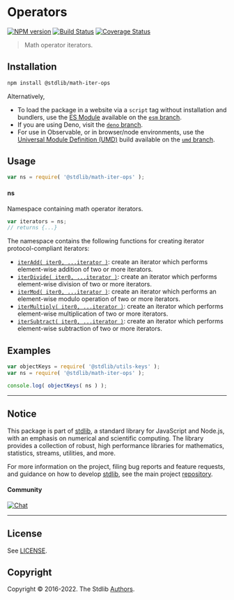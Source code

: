 <!--

@license Apache-2.0

Copyright (c) 2020 The Stdlib Authors.

Licensed under the Apache License, Version 2.0 (the "License");
you may not use this file except in compliance with the License.
You may obtain a copy of the License at

   http://www.apache.org/licenses/LICENSE-2.0

Unless required by applicable law or agreed to in writing, software
distributed under the License is distributed on an "AS IS" BASIS,
WITHOUT WARRANTIES OR CONDITIONS OF ANY KIND, either express or implied.
See the License for the specific language governing permissions and
limitations under the License.

-->

# Operators

[![NPM version][npm-image]][npm-url] [![Build Status][test-image]][test-url] [![Coverage Status][coverage-image]][coverage-url] <!-- [![dependencies][dependencies-image]][dependencies-url] -->

> Math operator iterators.

<section class="installation">

## Installation

```bash
npm install @stdlib/math-iter-ops
```

Alternatively,

-   To load the package in a website via a `script` tag without installation and bundlers, use the [ES Module][es-module] available on the [`esm` branch][esm-url].
-   If you are using Deno, visit the [`deno` branch][deno-url].
-   For use in Observable, or in browser/node environments, use the [Universal Module Definition (UMD)][umd] build available on the [`umd` branch][umd-url].

</section>

<section class="usage">

## Usage

```javascript
var ns = require( '@stdlib/math-iter-ops' );
```

#### ns

Namespace containing math operator iterators.

```javascript
var iterators = ns;
// returns {...}
```

The namespace contains the following functions for creating iterator protocol-compliant iterators:

<!-- <toc pattern="*"> -->

<div class="namespace-toc">

-   <span class="signature">[`iterAdd( iter0, ...iterator )`][@stdlib/math/iter/ops/add]</span><span class="delimiter">: </span><span class="description">create an iterator which performs element-wise addition of two or more iterators.</span>
-   <span class="signature">[`iterDivide( iter0, ...iterator )`][@stdlib/math/iter/ops/divide]</span><span class="delimiter">: </span><span class="description">create an iterator which performs element-wise division of two or more iterators.</span>
-   <span class="signature">[`iterMod( iter0, ...iterator )`][@stdlib/math/iter/ops/mod]</span><span class="delimiter">: </span><span class="description">create an iterator which performs an element-wise modulo operation of two or more iterators.</span>
-   <span class="signature">[`iterMultiply( iter0, ...iterator )`][@stdlib/math/iter/ops/multiply]</span><span class="delimiter">: </span><span class="description">create an iterator which performs element-wise multiplication of two or more iterators.</span>
-   <span class="signature">[`iterSubtract( iter0, ...iterator )`][@stdlib/math/iter/ops/subtract]</span><span class="delimiter">: </span><span class="description">create an iterator which performs element-wise subtraction of two or more iterators.</span>

</div>

<!-- </toc> -->

</section>

<!-- /.usage -->

<section class="examples">

## Examples

<!-- TODO: better examples -->

<!-- eslint no-undef: "error" -->

```javascript
var objectKeys = require( '@stdlib/utils-keys' );
var ns = require( '@stdlib/math-iter-ops' );

console.log( objectKeys( ns ) );
```

</section>

<!-- /.examples -->

<!-- Section for related `stdlib` packages. Do not manually edit this section, as it is automatically populated. -->

<section class="related">

</section>

<!-- /.related -->

<!-- Section for all links. Make sure to keep an empty line after the `section` element and another before the `/section` close. -->


<section class="main-repo" >

* * *

## Notice

This package is part of [stdlib][stdlib], a standard library for JavaScript and Node.js, with an emphasis on numerical and scientific computing. The library provides a collection of robust, high performance libraries for mathematics, statistics, streams, utilities, and more.

For more information on the project, filing bug reports and feature requests, and guidance on how to develop [stdlib][stdlib], see the main project [repository][stdlib].

#### Community

[![Chat][chat-image]][chat-url]

---

## License

See [LICENSE][stdlib-license].


## Copyright

Copyright &copy; 2016-2022. The Stdlib [Authors][stdlib-authors].

</section>

<!-- /.stdlib -->

<!-- Section for all links. Make sure to keep an empty line after the `section` element and another before the `/section` close. -->

<section class="links">

[npm-image]: http://img.shields.io/npm/v/@stdlib/math-iter-ops.svg
[npm-url]: https://npmjs.org/package/@stdlib/math-iter-ops

[test-image]: https://github.com/stdlib-js/math-iter-ops/actions/workflows/test.yml/badge.svg
[test-url]: https://github.com/stdlib-js/math-iter-ops/actions/workflows/test.yml

[coverage-image]: https://img.shields.io/codecov/c/github/stdlib-js/math-iter-ops/main.svg
[coverage-url]: https://codecov.io/github/stdlib-js/math-iter-ops?branch=main

<!--

[dependencies-image]: https://img.shields.io/david/stdlib-js/math-iter-ops.svg
[dependencies-url]: https://david-dm.org/stdlib-js/math-iter-ops/main

-->

[umd]: https://github.com/umdjs/umd
[es-module]: https://developer.mozilla.org/en-US/docs/Web/JavaScript/Guide/Modules

[deno-url]: https://github.com/stdlib-js/math-iter-ops/tree/deno
[umd-url]: https://github.com/stdlib-js/math-iter-ops/tree/umd
[esm-url]: https://github.com/stdlib-js/math-iter-ops/tree/esm

[chat-image]: https://img.shields.io/gitter/room/stdlib-js/stdlib.svg
[chat-url]: https://gitter.im/stdlib-js/stdlib/

[stdlib]: https://github.com/stdlib-js/stdlib

[stdlib-authors]: https://github.com/stdlib-js/stdlib/graphs/contributors

[stdlib-license]: https://raw.githubusercontent.com/stdlib-js/math-iter-ops/main/LICENSE

<!-- <toc-links> -->

[@stdlib/math/iter/ops/add]: https://github.com/stdlib-js/math-iter-ops-add

[@stdlib/math/iter/ops/divide]: https://github.com/stdlib-js/math-iter-ops-divide

[@stdlib/math/iter/ops/mod]: https://github.com/stdlib-js/math-iter-ops-mod

[@stdlib/math/iter/ops/multiply]: https://github.com/stdlib-js/math-iter-ops-multiply

[@stdlib/math/iter/ops/subtract]: https://github.com/stdlib-js/math-iter-ops-subtract

<!-- </toc-links> -->

</section>

<!-- /.links -->
